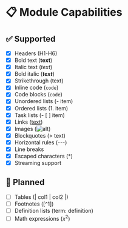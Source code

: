 # 📋 Module Capabilities

## ✅ Supported

- [x] Headers (H1-H6)
- [x] Bold text (**text**)
- [x] Italic text (*text*)
- [x] Bold italic (***text***)
- [x] Strikethrough (~~text~~)
- [x] Inline code (`code`)
- [x] Code blocks (```code```)
- [x] Unordered lists (- item)
- [x] Ordered lists (1. item)
- [x] Task lists (- [ ] item)
- [x] Links ([text](url))
- [x] Images (![alt](src))
- [x] Blockquotes (> text)
- [x] Horizontal rules (---)
- [x] Line breaks
- [x] Escaped characters (\*)
- [x] Streaming support

## 🚧 Planned

- [ ] Tables (| col1 | col2 |)
- [ ] Footnotes ([^1])
- [ ] Definition lists (term: definition)
- [ ] Math expressions ($x^2$)